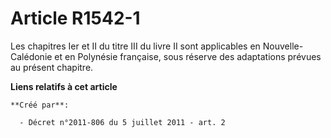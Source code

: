 # Article R1542-1

Les chapitres Ier et II du titre III du livre II sont applicables en Nouvelle-Calédonie et en Polynésie française, sous
réserve des adaptations prévues au présent chapitre.

**Liens relatifs à cet article**

	**Créé par**:

	  - Décret n°2011-806 du 5 juillet 2011 - art. 2

